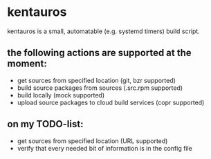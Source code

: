 # kentauros

kentauros is a small, automatable (e.g. systemd timers) build script.

## the following actions are supported at the moment:

- get sources from specified location (git, bzr supported)
- build source packages from sources (.src.rpm supported)
- build locally (mock supported)
- upload source packages to cloud build services (copr supported)

## on my TODO-list:

- get sources from specified location (URL supported)
- verify that every needed bit of information is in the config file

